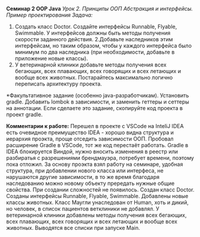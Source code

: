 **Семинар 2 OOP Java**
*Урок 2. Принципы ООП Абстракция и интерфейсы. Пример проектирования*
*Задача:*
1. Создать класс Doctor. Создайте интерфейсы Runnable, Flyable, Swimmable.
 У интерфейсов должны быть методы получения скорости заданного действия.
2.Добавьте наследников этим интерфейсам, но таким образом,
 чтобы у каждого интерфейса было минимум по два наследника
 (при необходимости, добавьте в приложение новые классы).
3. У ветеринарной клиники добавьте методы получения всех бегающих,
 всех плавающих, всех говорящих и всех летающих и вообще всех животных.  Постарайтесь максимально логично переписать архитектуру проекта.

 *Факультативное задание (особенно java-разработчикам). Установить gradle. Добавить lombok в зависимости, и заменить геттеры и сеттеры на аннотации. Если сделаете это задание, скопируйте код проекта в проект gradle.

**Комментарии к работе:**
  Перешел в проекте с VSCode на InteliJ IDEA есть очевидное преимущество IDEA - хорошо видна структура и иерархия проэкта, проще отседить зависимости ООП. Пробовал расширение Gradle в VSCode, тот же код перестаёт работать. Gradle в IDEA блокируется Виндой, нужно вносить изменения в реестр или разбиратья с разрешениями брендмауэра, потребует времени, поэтому пока отложил.
  За основу проэкта взял работу на семинаре, удобная структура, при добавлении нового класса или интерфеса, не нарушаются другие зависимости, в то же время  благодаря наследованию можно новому объекту прередать нужные общие свойства. При создании сложностей не появилось.
  Создан класс Doctor. Созданы интерфейсы Runnable, Flyable, Swimmable. Добавлены новые классы  животных. Класс Маугли унаследован от Human, хоть и дикий, но человек, в список пациентов ветклиники не добавлял.
  У ветеринарной клиники добавлены методы получения всех бегающих,
 всех плавающих, всех говорящих и всех летающих и вообще всех животных. Выводятся все списки при запуске Main.